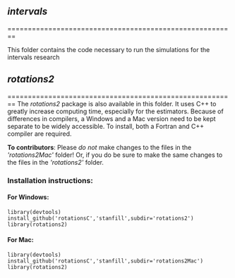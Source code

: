 ## *intervals*
========================================================

This folder contains the code necessary to run the simulations for the intervals research

## *rotations2*
========================================================
The *rotations2* package is also available in this folder.  It uses C++ to greatly increase computing time, especially for the estimators.  Because of differences in compilers, a Windows and a Mac version need to be kept separate to be widely accessible.  To install, both a Fortran and C++ compiler are required.

**To contributors**: Please *do not* make changes to the files in the *'rotations2Mac'* folder!  Or, if you do be sure to make the same changes to the files in the  *'rotations2'* folder.

### Installation instructions:

#### For Windows:
```
library(devtools)
install_github('rotationsC','stanfill',subdir='rotations2')
library(rotations2)
```

#### For Mac: 
```
library(devtools)
install_github('rotationsC','stanfill',subdir='rotations2Mac')
library(rotations2)
```